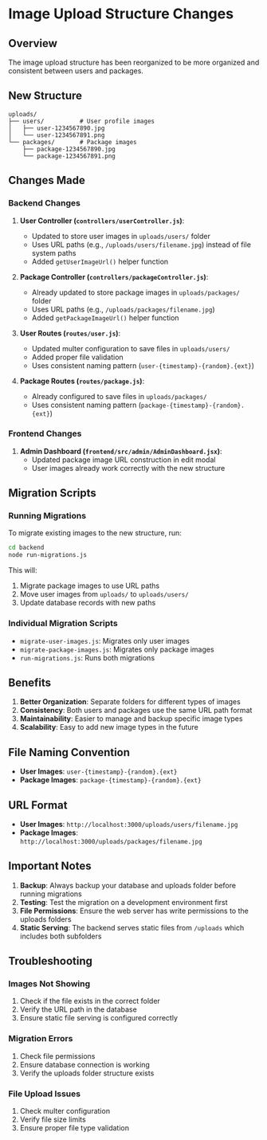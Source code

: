 # Image Upload Structure Changes

## Overview
The image upload structure has been reorganized to be more organized and consistent between users and packages.

## New Structure
```
uploads/
├── users/          # User profile images
│   ├── user-1234567890.jpg
│   └── user-1234567891.png
└── packages/       # Package images
    ├── package-1234567890.jpg
    └── package-1234567891.png
```

## Changes Made

### Backend Changes

1. **User Controller (`controllers/userController.js`)**:
   - Updated to store user images in `uploads/users/` folder
   - Uses URL paths (e.g., `/uploads/users/filename.jpg`) instead of file system paths
   - Added `getUserImageUrl()` helper function

2. **Package Controller (`controllers/packageController.js`)**:
   - Already updated to store package images in `uploads/packages/` folder
   - Uses URL paths (e.g., `/uploads/packages/filename.jpg`)
   - Added `getPackageImageUrl()` helper function

3. **User Routes (`routes/user.js`)**:
   - Updated multer configuration to save files in `uploads/users/`
   - Added proper file validation
   - Uses consistent naming pattern (`user-{timestamp}-{random}.{ext}`)

4. **Package Routes (`routes/package.js`)**:
   - Already configured to save files in `uploads/packages/`
   - Uses consistent naming pattern (`package-{timestamp}-{random}.{ext}`)

### Frontend Changes

1. **Admin Dashboard (`frontend/src/admin/AdminDashboard.jsx`)**:
   - Updated package image URL construction in edit modal
   - User images already work correctly with the new structure

## Migration Scripts

### Running Migrations
To migrate existing images to the new structure, run:

```bash
cd backend
node run-migrations.js
```

This will:
1. Migrate package images to use URL paths
2. Move user images from `uploads/` to `uploads/users/`
3. Update database records with new paths

### Individual Migration Scripts
- `migrate-user-images.js`: Migrates only user images
- `migrate-package-images.js`: Migrates only package images
- `run-migrations.js`: Runs both migrations

## Benefits

1. **Better Organization**: Separate folders for different types of images
2. **Consistency**: Both users and packages use the same URL path format
3. **Maintainability**: Easier to manage and backup specific image types
4. **Scalability**: Easy to add new image types in the future

## File Naming Convention

- **User Images**: `user-{timestamp}-{random}.{ext}`
- **Package Images**: `package-{timestamp}-{random}.{ext}`

## URL Format

- **User Images**: `http://localhost:3000/uploads/users/filename.jpg`
- **Package Images**: `http://localhost:3000/uploads/packages/filename.jpg`

## Important Notes

1. **Backup**: Always backup your database and uploads folder before running migrations
2. **Testing**: Test the migration on a development environment first
3. **File Permissions**: Ensure the web server has write permissions to the uploads folders
4. **Static Serving**: The backend serves static files from `/uploads` which includes both subfolders

## Troubleshooting

### Images Not Showing
1. Check if the file exists in the correct folder
2. Verify the URL path in the database
3. Ensure static file serving is configured correctly

### Migration Errors
1. Check file permissions
2. Ensure database connection is working
3. Verify the uploads folder structure exists

### File Upload Issues
1. Check multer configuration
2. Verify file size limits
3. Ensure proper file type validation 